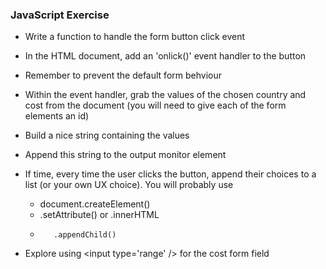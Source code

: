 ### JavaScript Exercise

* Write a function to handle the form button click event
* In the HTML document, add an 'onlick()' event handler to the button
* Remember to prevent the default form behviour

* Within the event handler, grab the values of the chosen country and cost from the document (you will need to give each of the form elements an id)
* Build a nice string containing the values
* Append this string to the output monitor element

* If time, every time the user clicks the button, append their choices to a list (or your own UX choice). You will probably use 
    * document.createElement()
    * .setAttribute() or .innerHTML
    *        .appendChild() 
        
* Explore using &lt;input type='range' /&gt; for the cost form field
